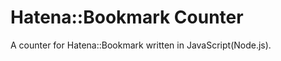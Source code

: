 Hatena::Bookmark Counter
==============================================================================

A counter for Hatena::Bookmark written in JavaScript(Node.js).

